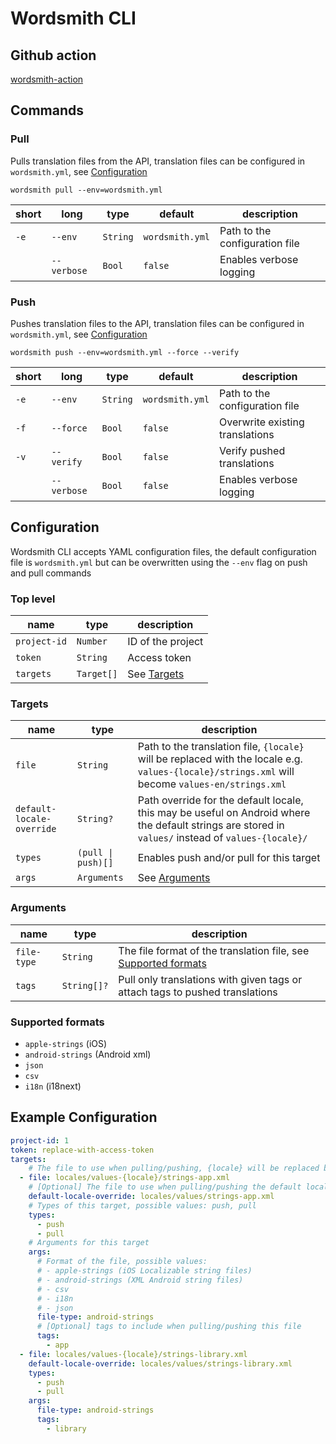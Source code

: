 # Wordsmith CLI

## Github action

[wordsmith-action](https://github.com/owowagency/wordsmith-action)

## Commands

### Pull

Pulls translation files from the API, translation files can be configured in `wordsmith.yml`, see [Configuration](#configuration)

```shell
wordsmith pull --env=wordsmith.yml
```

| short | long | type | default | description |
|---|---|---|---|---|
| `-e` | `--env` | `String` | `wordsmith.yml` | Path to the configuration file |
| | `--verbose` | `Bool` | `false` | Enables verbose logging |

### Push

Pushes translation files to the API, translation files can be configured in `wordsmith.yml`, see [Configuration](#configuration)

```shell
wordsmith push --env=wordsmith.yml --force --verify
```

| short | long | type | default | description |
|---|---|---|---|---|
| `-e` | `--env` | `String` | `wordsmith.yml` | Path to the configuration file |
| `-f` | `--force` | `Bool` | `false` | Overwrite existing translations |
| `-v` | `--verify` | `Bool` | `false` | Verify pushed translations |
| | `--verbose` | `Bool` | `false` | Enables verbose logging |


## Configuration

Wordsmith CLI accepts YAML configuration files, the default configuration file is `wordsmith.yml` but can be overwritten using the `--env` flag on push and pull commands

### Top level

| name | type | description |
|---|---|---|
| `project-id` | `Number` | ID of the project |
| `token` | `String` | Access token |
| `targets` | `Target[]` | See [Targets](#targets) |


### Targets

| name | type | description |
|---|---|---|
| `file` | `String` | Path to the translation file, `{locale}` will be replaced with the locale e.g. `values-{locale}/strings.xml` will become `values-en/strings.xml` |
| `default-locale-override` | `String?` | Path override for the default locale, this may be useful on Android where the default strings are stored in `values/` instead of `values-{locale}/` |
| `types` | `(pull \| push)[]` | Enables push and/or pull for this target |
| `args` | `Arguments` | See [Arguments](#arguments) |

### Arguments

| name | type | description |
|---|---|---|
| `file-type` | `String` | The file format of the translation file, see [Supported formats](#supported-formats) |
| `tags` | `String[]?` | Pull only translations with given tags or attach tags to pushed translations |

### Supported formats

- `apple-strings` (iOS)
- `android-strings` (Android xml)
- `json`
- `csv`
- `i18n` (i18next)

## Example Configuration

```yml
project-id: 1
token: replace-with-access-token
targets:
    # The file to use when pulling/pushing, {locale} will be replaced by the pulled/pushed locale, e.g. locales/values-en/strings-web.xml
  - file: locales/values-{locale}/strings-app.xml
    # [Optional] The file to use when pulling/pushing the default locale
    default-locale-override: locales/values/strings-app.xml
    # Types of this target, possible values: push, pull
    types: 
      - push
      - pull
    # Arguments for this target
    args:
      # Format of the file, possible values: 
      # - apple-strings (iOS Localizable string files)
      # - android-strings (XML Android string files)
      # - csv
      # - i18n
      # - json
      file-type: android-strings
      # [Optional] tags to include when pulling/pushing this file
      tags: 
        - app
  - file: locales/values-{locale}/strings-library.xml
    default-locale-override: locales/values/strings-library.xml
    types: 
      - push
      - pull
    args:
      file-type: android-strings
      tags: 
        - library
```
